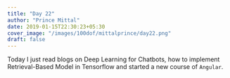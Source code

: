 ```yaml
---
title: "Day 22"
author: "Prince Mittal"
date: 2019-01-15T22:30:23+05:30
cover_image: "/images/100dof/mittalprince/day22.png"
draft: false
---
```


Today I just read blogs on Deep Learning for Chatbots, how to implement Retrieval-Based Model in Tensorflow and started a new course of `Angular`.